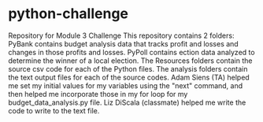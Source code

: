 # python-challenge
Repository for Module 3 Challenge
This repository contains 2 folders:
  PyBank contains budget analysis data that tracks profit and losses and changes in those profits and losses.
  PyPoll contains ection data analyzed to determine the winner of a local election.
The Resources folders contain the source csv code for each of the Python files.
The analysis folders contain the text output files for each of the source codes.
Adam Siens (TA) helped me set my initial values for my variables using the "next" command, and then helped me incorporate those in my for loop for my budget_data_analysis.py file.  Liz DiScala (classmate) helped me write the code to write to the text file.
